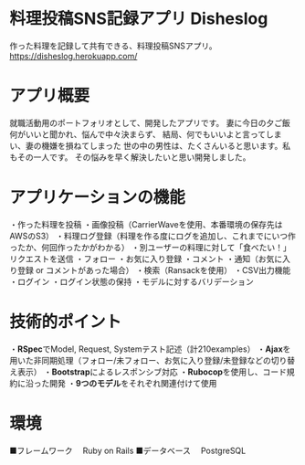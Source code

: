 # 料理投稿SNS記録アプリ Disheslog
作った料理を記録して共有できる、料理投稿SNSアプリ。
https://disheslog.herokuapp.com/

# アプリ概要
就職活動用のポートフォリオとして、開発したアプリです。
妻に今日の夕ご飯何がいいと聞かれ、悩んで中々決まらず、
結局、何でもいいよと言ってしまい、妻の機嫌を損ねてしまった
世の中の男性は、たくさんいると思います。私もその一人です。
その悩みを早く解決したいと思い開発しました。

# アプリケーションの機能
・作った料理を投稿
・画像投稿（CarrierWaveを使用、本番環境の保存先はAWSのS3）
・料理ログ登録（料理を作る度にログを追加し、これまでにいつ作ったか、何回作ったかがわかる）
・別ユーザーの料理に対して「食べたい！」リクエストを送信
・フォロー
・お気に入り登録
・コメント
・通知（お気に入り登録 or コメントがあった場合）
・検索（Ransackを使用）
・CSV出力機能
・ログイン
・ログイン状態の保持
・モデルに対するバリデーション

# 技術的ポイント
・**RSpec**でModel, Request, Systemテスト記述（計210examples）
・**Ajax**を用いた非同期処理（フォロー/未フォロー、お気に入り登録/未登録などの切り替え表示）
・**Bootstrap**によるレスポンシブ対応
・**Rubocop**を使用し、コード規約に沿った開発
・**9つのモデル**をそれぞれ関連付けて使用


# 環境
■フレームワーク
　Ruby on Rails
■データベース
　PostgreSQL
